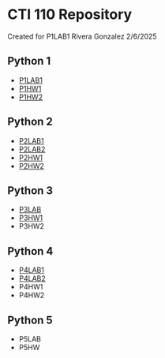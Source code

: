 # CTI 110 Repository
Created for P1LAB1
Rivera Gonzalez
2/6/2025

## Python 1
- [P1LAB1](https://github.com/luisdrg/cti110/blob/main/P1LAB1_RiveraGonzalezLuis.py)
- [P1HW1](https://github.com/luisdrg/cti110/blob/main/P1HW1_RiveraGonzalezLuis.py)
- [P1HW2](https://github.com/luisdrg/cti110/blob/main/P1HW2_RiveraGonzalezLuis.py)
  
## Python 2
- [P2LAB1](https://github.com/luisdrg/cti110/blob/main/P2LAB1_RiveraGonzalezLuis.py)
- [P2LAB2](https://github.com/luisdrg/cti110/blob/main/P2LAB2_RiveraGonzalezLuis.py)
- [P2HW1](https://github.com/luisdrg/cti110/blob/main/P2HW1_LuisRiveraGonzalez.py)
- [P2HW2](https://github.com/luisdrg/cti110/blob/main/P2HW2_RiveraGonzalezLuis.py)

## Python 3
- [P3LAB](https://github.com/luisdrg/cti110/blob/main/P3LAB_RiveraGonzalez.py)
- [P3HW1](https://github.com/luisdrg/cti110/blob/main/P3HW1_RiveraGonzalezLuis.py)
- P3HW2

## Python 4
- [P4LAB1](https://github.com/luisdrg/cti110/blob/main/P4Lab1_RiveraGonzalez.py)
- [P4LAB2](https://github.com/luisdrg/cti110/blob/main/P4LAB2_RiveraGonzalez.py)
- P4HW1  
- P4HW2  

## Python 5
- P5LAB  
- P5HW
